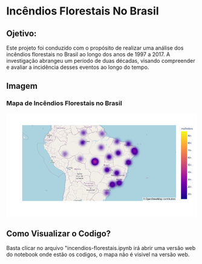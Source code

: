 # Incêndios Florestais No Brasil

## Ojetivo:

Este projeto foi conduzido com o propósito de realizar uma análise dos incêndios florestais no Brasil ao longo dos anos de 1997 a 2017. A investigação abrangeu um período de duas décadas, visando compreender e avaliar a incidência desses eventos ao longo do tempo.

## Imagem

### Mapa de Incêndios Florestais no Brasil
![Mapa de Incêndios Florestais no Brasil](mapa.png)

## Como Visualizar o Codigo?
Basta clicar no arquivo "incendios-florestais.ipynb irá abrir uma versão web do notebook onde estão os codigos, o mapa não é visivel na versão web.
